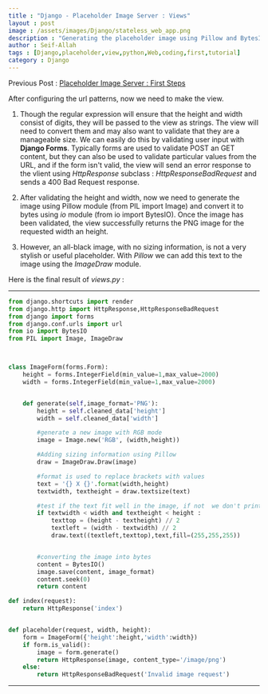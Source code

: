 ```yaml
---
title : "Django - Placeholder Image Server : Views"
layout : post
image : /assets/images/Django/stateless_web_app.png
description : "Generating the placeholder image using Pillow and BytesIO modules"  
author : Seif-Allah
tags : [Django,placeholder,view,python,Web,coding,first,tutorial]
category : Django
---
```


Previous Post : [Placeholder Image Server : First Steps](/django/2020/11/04/placeholder_image_server.html)

After configuring the url patterns, now we need to make the view.

1. Though the regular expression will ensure that the height and width consist of digits, they will be passed to the view as strings. The view will need to convert them and may also want to validate that they are a manageable size. We can easily do this by validating user input with **Django Forms**.
Typically forms are used to validate POST an GET content, but they can also be used to validate particular values from the URL, and if the form isn't valid, the view will send an error response to the vlient using *HttpResponse* subclass : *HttpResponseBadRequest* and sends a 400 Bad Request response.


2. After validating the height and width, now we need to generate the image using Pillow module (from PIL import Image) and convert it to bytes using *io* module (from io import BytesIO). Once the image has been validated, the view successfully returns the PNG image for the requested width an height.

3. However, an all-black image, with no sizing information, is not a very stylish or useful placeholder. With *Pillow* we can add this text to the image using the *ImageDraw* module.

Here is the final result of *views.py* :
- - -
```python
from django.shortcuts import render
from django.http import HttpResponse,HttpResponseBadRequest
from django import forms
from django.conf.urls import url
from io import BytesIO
from PIL import Image, ImageDraw



class ImageForm(forms.Form):
    height = forms.IntegerField(min_value=1,max_value=2000)
    width = forms.IntegerField(min_value=1,max_value=2000)


    def generate(self,image_format='PNG'):
        height = self.cleaned_data['height']
        width = self.cleaned_data['width']

        #generate a new image with RGB mode
        image = Image.new('RGB', (width,height))   

        #Adding sizing information using Pillow     
        draw = ImageDraw.Draw(image)

        #format is used to replace brackets with values
        text = '{} X {}'.format(width,height)
        textwidth, textheight = draw.textsize(text)

        #test if the text fit well in the image, if not  we don't print it
        if textwidth < width and textheight < height :
            texttop = (height - textheight) // 2
            textleft = (width - textwidth) // 2
            draw.text((textleft,texttop),text,fill=(255,255,255))


        #converting the image into bytes
        content = BytesIO()
        image.save(content, image_format)
        content.seek(0)
        return content

def index(request):
    return HttpResponse('index')


def placeholder(request, width, height):
    form = ImageForm({'height':height,'width':width})
    if form.is_valid():
        image = form.generate()
        return HttpResponse(image, content_type='/image/png')  
    else:
        return HttpResponseBadRequest('Invalid image request')

```
- - -
